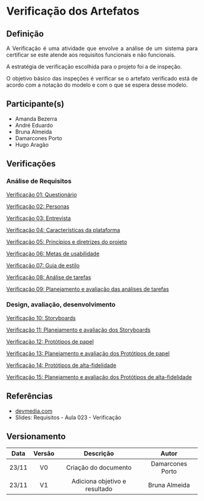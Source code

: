 # Verificação dos Artefatos

## Definição
<p align = "justify">A Verificação é uma atividade que envolve a análise de um sistema para certificar se este atende aos requisitos funcionais e não funcionais.</p>
<p align = "justify">A estratégia de verificação escolhida para o projeto foi a de inspeção.</p>
<p align = "justify">O objetivo básico das inspeções é verificar se o artefato verificado está de acordo com a notação do modelo e com o que se espera desse modelo.</p>


## Participante(s)
- Amanda Bezerra
- André Eduardo
- Bruna Almeida
- Damarcones Porto
- Hugo Aragão

## Verificações
### Análise de Requisitos
<p><a href="">Verificação 01: Questionário</a></p>
<p><a href="">Verificação 02: Personas</a></p>
<p><a href="">Verificação 03: Entrevista</a></p>
<p><a href="">Verificação 04: Características da plataforma</a></p>
<p><a href="">Verificação 05: Princípios e diretrizes do projeto</a></p>
<p><a href="">Verificação 06: Metas de usabilidade</a></p>
<p><a href="">Verificação 07: Guia de estilo</a></p>
<p><a href="">Verificação 08: Análise de tarefas</a></p>
<p><a href="">Verificação 09: Planejamento e avaliação das análises de tarefas</a></p>

### Design, avaliação, desenvolvimento

<p><a href="">Verificação 10: Storyboards</a></p>
<p><a href="">Verificação 11: Planejamento e avaliação dos Storyboards</a></p>
<p><a href="../veri_prototipos_papel">Verificação 12: Protótipos de papel</a></p>
<p><a href="../veri_av_papel">Verificação 13: Planejamento e avaliação dos Protótipos de papel</a></p>
<p><a href="../veri_prototipos_alta">Verificação 14: Protótipos de alta-fidelidade</a></p>
<p><a href="../veri_av_alta">Verificação 15: Planejamento e avaliação dos Protótipos de alta-fidelidade</a></p>

## Referências
- <a href="https://www.devmedia.com.br/a-importancia-da-validacao-e-da-verificacao/24559">devmedia.com</a>
- Slides: Requisitos - Aula 023 - Verificação

## Versionamento

| Data | Versão |           Descrição             |    Autor    |
|:----:|:------:|:-------------------------------:|:-----------:|
|23/11 |V0      |     Criação do documento        |Damarcones Porto|
|23/11 |V1      |  Adiciona objetivo e resultado  |Bruna Almeida|